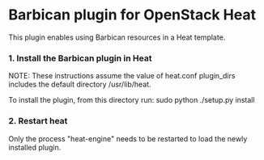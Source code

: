 Barbican plugin for OpenStack Heat
================================

This plugin enables using Barbican resources in a Heat template.


### 1. Install the Barbican plugin in Heat

NOTE: These instructions assume the value of heat.conf plugin_dirs includes the
default directory /usr/lib/heat.

To install the plugin, from this directory run:
    sudo python ./setup.py install

### 2. Restart heat

Only the process "heat-engine" needs to be restarted to load the newly installed
plugin.
